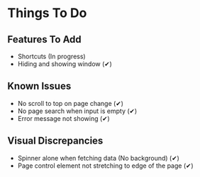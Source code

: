 # Things To Do
## **Features To Add**

- Shortcuts (In progress)
- Hiding and showing window (✔)


## **Known Issues**

-   No scroll to top on page change (✔)
-   No page search when input is empty (✔)
-   Error message not showing (✔)

## **Visual Discrepancies**

-   Spinner alone when fetching data (No background) (✔)
-   Page control element not stretching to edge of the page (✔)

